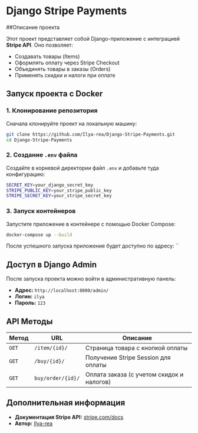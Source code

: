 # Django Stripe Payments

 ##Описание проекта

Этот проект представляет собой Django-приложение с интеграцией **Stripe API**. Оно позволяет:

- Создавать товары (Items)
- Оформлять оплату через Stripe Checkout
- Объединять товары в заказы (Orders)
- Применять скидки и налоги при оплате

##  Запуск проекта с Docker

###  1. Клонирование репозитория

Сначала клонируйте проект на локальную машину:

```sh
git clone https://github.com/Ilya-rea/Django-Stripe-Payments.git
cd Django-Stripe-Payments
```

###  2. Создание `.env` файла

Создайте в корневой директории файл `.env` и добавьте туда конфигурацию:

```sh
SECRET_KEY=your_django_secret_key
STRIPE_PUBLIC_KEY=your_stripe_public_key
STRIPE_SECRET_KEY=your_stripe_secret_key
```

###  3. Запуск контейнеров

Запустите приложение в контейнере с помощью Docker Compose:

```sh
docker-compose up --build
```

После успешного запуска приложение будет доступно по адресу: ``

##  Доступ в Django Admin

После запуска проекта можно войти в административную панель:

- **Адрес:** `http://localhost:8000/admin/`
- **Логин:** `ilya`
- **Пароль:** `123`

##  API Методы

| Метод | URL             | Описание                                  |
| ----- | --------------- | ----------------------------------------- |
| `GET` | `/item/{id}/`   | Страница товара с кнопкой оплаты          |
| `GET` | `/buy/{id}/`    | Получение Stripe Session для оплаты       |
| `GET` | `buy/order/{id}/` | Оплата заказа (с учетом скидок и налогов) |

##  Дополнительная информация

- **Документация Stripe API:** [stripe.com/docs](https://stripe.com/docs)
- **Автор:** [Ilya-rea](https://github.com/Ilya-rea)

